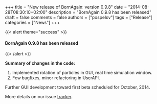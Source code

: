 +++
title = "New release of BornAgain: version 0.9.8"
date = "2014-08-28T08:30:10+02:00"
description = "BornAgain 0.9.8 has been released"
draft = false
comments = false
authors = ["pospelov"]
tags = ["Release"]
categories = ["News"]
+++

{{< alert theme="success" >}}
#### BornAgain 0.9.8 has been released
{{< /alert >}}

**Summary of changes in the code:**

1. Implemented rotation of particles in GUI, real time simulation window.
1. Few bugfixes, minor refactoring in UserAPI.

Further GUI development toward first beta scheduled for October, 2014.

More details on our issue [tracker](http://apps.jcns.fz-juelich.de/redmine/versions/24).
